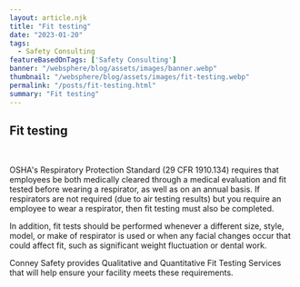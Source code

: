 ```yaml
---
layout: article.njk
title: "Fit testing"
date: "2023-01-20"
tags:
  - Safety Consulting
featureBasedOnTags: ['Safety Consulting']
banner: "/websphere/blog/assets/images/banner.webp"
thumbnail: "/websphere/blog/assets/images/fit-testing.webp"
permalink: "/posts/fit-testing.html"
summary: "Fit testing"
---
```


<h2 class="intro">Fit testing</h2>
<br>

OSHA's Respiratory Protection Standard (29 CFR 1910.134) requires that employees be both medically cleared through a medical evaluation and fit tested before wearing a respirator, as well as on an annual basis. If respirators are not required (due to air testing results) but you require an employee to wear a respirator, then fit testing must also be completed.

In addition, fit tests should be performed whenever a different size, style, model, or make of respirator is used or when any facial changes occur that could affect fit, such as significant weight fluctuation or dental work.

Conney Safety provides Qualitative and Quantitative Fit Testing Services that will help ensure your facility meets these requirements.

<br>
<br>
<br>
